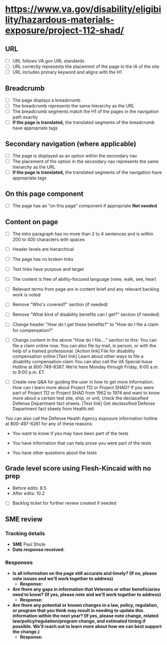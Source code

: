 # https://www.va.gov/disability/eligibility/hazardous-materials-exposure/project-112-shad/

## URL
- [ ] URL follows VA.gov URL standards
- [ ] URL correctly represents the placement of the page in the IA of the site
- [ ] URL includes primary keyword and aligns with the H1

## Breadcrumb

- [ ] The page displays a breadcrumb
- [ ] The breadcrumb represents the same hierarchy as the URL
- [ ] The breadcrumb segments match the H1 of the pages in the navigation path exactly
- [ ] **If the page is translated,** the translated segments of the breadcrumb have appropriate tags

## Secondary navigation (where applicable)

- [ ] The page is displayed as an option within the secondary nav
- [ ] The placement of the option in the secondary nav represents the same hierarchy as the URL
- [ ] **If the page is translated,** the translated segments of the navigation have appropriate tags 

## On this page component

- [ ] The page has an "on this page" component if appropriate **Not needed**

## Content on page

- [ ] The intro paragraph has no more than 2 to 4 sentences and is within 200 to 400 characters with spaces
- [ ] Header levels are hierarchical
- [ ] The page has no broken links
- [ ] Text links have purpose and target
- [ ] The content is free of ability-focused language (view, walk, see, hear)
- [ ] Relevant terms from page are in content brief and any relevant backlog work is noted
- [ ] Remove "Who's covered?" section (if needed)
- [ ] Remove "What kind of disability benefits can I get?" section (if needed)
- [ ] Change header "How do I get these benefits?" to "How do I file a claim for compensation?"
- [ ] Change content in the above "How do I file...." section to this:
You can file a claim online now. You can also file by mail, in person, or with the help of a trained professional.
[Action link] File for disability compensation online
[Text link] Learn about other ways to file a disability compensation claim
You can also call the VA Special Issue Hotline at 800-749-8387. We’re here Monday through Friday, 8:00 a.m. to 9:00 p.m. ET.

- [ ] Create new Q&A for guiding the user in how to get more information:
How can I learn more about Project 112 or Project SHAD?
If you were part of Project 112 or Project SHAD from 1962 to 1974 and want to know more about a certain test site, ship, or unit, check the declassified Defense Department fact sheets.
[Text link] Get declassified Defense Department fact sheets from Health.mil

You can also call the Defense Health Agency exposure information hotline at 800-497-6261 for any of these reasons:

- You want to know if you may have been part of the tests

- You have information that can help prove you were part of the tests

- You have other questions about the tests

## Grade level score using Flesh-Kincaid with no prep
- Before edits: 8.5
- After edits: 10.2

- [ ] Backlog ticket for further review created if needed

## SME review

### Tracking details

- **SME** Paul Shute
- **Date response received:** 

### Responses

- **Is all information on the page still accurate and timely? (If no, please note issues and we’ll work together to address)**
  - **Response:** 
- **Are there any gaps in information that Veterans or other beneficiaries need to know? (If yes, please note and we’ll work together to address)**
  - **Response:** 
- **Are there any potential or known changes in a law, policy, regulation, or program that you think may result in needing to update this information within the next year? (If yes, please note change, related law/policy/regulation/program change, and estimated timing if possible. We’ll reach out to learn more about how we can best support the change.)**
  - **Response:** 
